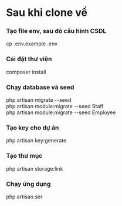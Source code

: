 # Sau khi clone về
### Tạo file env, sau đó cấu hình CSDL
cp .env.example .env
### Cài đặt thư viện
composer install
### Chạy database và seed</br>
php artisan migrate --seed</br>
php artisan module:migrate --seed Staff</br>
php artisan module:migrate --seed Employee</br>
### Tạo key cho dự án
php artisan key:generate
### Tạo thư mục
php artisan storage:link
### Chạy ứng dụng
php artisan ser
